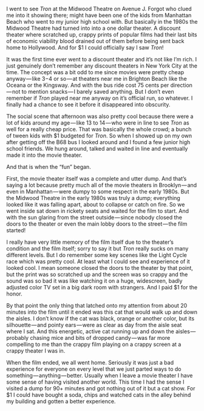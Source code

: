 <!-----
title: Crappy Print of a Popular Film with a Cat
description: Seeing Tron at the Discount Theater in Midwood
date: '2016-10-14T03:14:06.358Z'
slug: 86bb75e561d0
----->

I went to see _Tron_ at the Midwood Theatre on Avenue J. Forgot who clued me into it showing there; might have been one of the kids from Manhattan Beach who went to my junior high school with. But basically in the 1980s the Midwood Theatre had turned into into a one dollar theater. A discount theater where scratched up, crappy prints of popular films had their last bits of economic viability blood drained out of them before being sent back home to Hollywood. And for $1 I could officially say I saw _Tron_!

It was the first time ever went to a discount theater and it’s not like I’m rich. I just genuinely don’t remember any discount theaters in New York City at the time. The concept was a bit odd to me since movies were pretty cheap anyway — like $3-$4 or so — at theaters near me in Brighton Beach like the Oceana or the Kingsway. And with the bus ride cost 75 cents per direction — not to mention snacks — I barely saved anything. But I don’t even remember if _Tron_ played near me anyway on it’s official run, so whatever. I finally had a chance to see it before it disappeared into obscurity.

The social scene that afternoon was also pretty cool because there were a lot of kids around my age — like 13 to 14 — who were in line to see _Tron_ as well for a really cheap price. That was basically the whole crowd; a bunch of tween kids with $1 budgeted for _Tron_. So when I showed up on my own after getting off the B68 bus I looked around and I found a few junior high school friends. We hung around, talked and waited in line and eventually made it into the movie theater.

And that is when the “fun” began.

First, the movie theater itself was a complete and utter dump. And that’s saying a lot because pretty much all of the movie theaters in Brooklyn — and even in Manhattan — were dumpy to some respect in the early 1980s. But the Midwood Theatre in the early 1980s was truly a dump; everything looked like it was falling apart, about to collapse or catch on fire. So we went inside sat down in rickety seats and waited for the film to start. And with the sun glaring from the street outside — since nobody closed the doors to the theater or even the main lobby doors to the street — the film started!

I really have very little memory of the film itself due to the theater’s condition and the film itself; sorry to say it but _Tron_ really sucks on many different levels. But I do remember some key scenes like the Light Cycle race which was pretty cool. At least what I could see and experience of it looked cool. I mean someone closed the doors to the theater by that point, but the print was so scratched up and the screen was so crappy and the sound was so bad it was like watching it on a huge, widescreen, badly adjusted color TV set in a big dark room with strangers. And I paid $1 for the honor.

By that point the only thing that latched onto my attention from about 20 minutes into the film until it ended was this cat that would walk up and down the aisles. I don’t know if the cat was black, orange or another color, but its silhouette — and pointy ears — were as clear as day from the aisle seat where I sat. And this energetic, active cat running up and down the aisles — probably chasing mice and bits of dropped candy — was far more compelling to me than the crappy film playing on a crappy screen at a crappy theater I was in.

When the film ended, we all went home. Seriously it was just a bad experience for everyone on every level that we just parted ways to do something — anything — better. Usually when I leave a movie theater I have some sense of having visited another world. This time I had the sense I visited a dump for 90+ minutes and got nothing out of it but a cat show. For $1 I could have bought a soda, chips and watched cats in the alley behind my building and gotten a better experience.